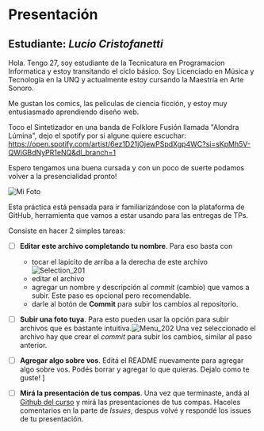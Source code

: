 # Presentación

## Estudiante: _Lucio Cristofanetti_

Hola. Tengo 27, soy estudiante de la Tecnicatura en Programacion Informatica y estoy transitando el ciclo básico. 
Soy Licenciado en Música y Tecnología en la UNQ y actualmente estoy cursando la Maestría en Arte Sonoro.

Me gustan los comics, las peliculas de ciencia ficción, y estoy muy entusiasmado aprendiendo diseño web.

Toco el Sintetizador en una banda de Folklore Fusión llamada "Alondra Lúmina", dejo el spotify por si algune quiere escuchar: https://open.spotify.com/artist/6ez1D21jOjewPSpdXgp4WC?si=sKpMh5V-QWiGBdNyPR1eNQ&dl_branch=1

Espero tengamos una buena cursada y con un poco de suerte podamos volver a la presencialidad pronto!

![Mi Foto](Foto.jpg)

Esta práctica está pensada para ir familiarizándose con la plataforma de GitHub, herramienta que vamos a estar usando para las entregas de TPs.

Consiste en hacer 2 simples tareas:
- [ ] **Editar este archivo completando tu nombre**. Para eso basta con 
  - tocar el lapicito de arriba a la derecha de este archivo ![Selection_201](https://user-images.githubusercontent.com/4098184/89341982-8096af80-d678-11ea-9248-e70dab4b73f7.png)
  - editar el archivo
  - agregar un nombre y descripción al _commit_ (cambio) que vamos a subir. Este paso es opcional pero recomendable.
  - darle al botón de **Commit** para subir los cambios al repositorio.


- [ ] **Subir una foto tuya**. Para esto pueden usar la opción para subir archivos que es bastante intuitiva.![Menu_202](https://user-images.githubusercontent.com/4098184/89341973-7e345580-d678-11ea-9a96-7c117034f81a.png)
Una vez seleccionado el archivo hay que crear el _commit_ para subir los cambios, similar al paso anterior.

- [ ] **Agregar algo sobre vos**. Editá el README nuevamente para agregar algo sobre vos. Podés borrar y agregar lo que quieras. Dejalo como te guste!
]
- [ ] **Mirá la presentación de tus compas**. Una vez que terminaste, andá al [Github del curso](https://github.com/obj1unq) y mirá las presentaciones de tus compas. Haceles comentarios en la parte de _Issues_, despus volvé y respondé los issues de tu presentación.

